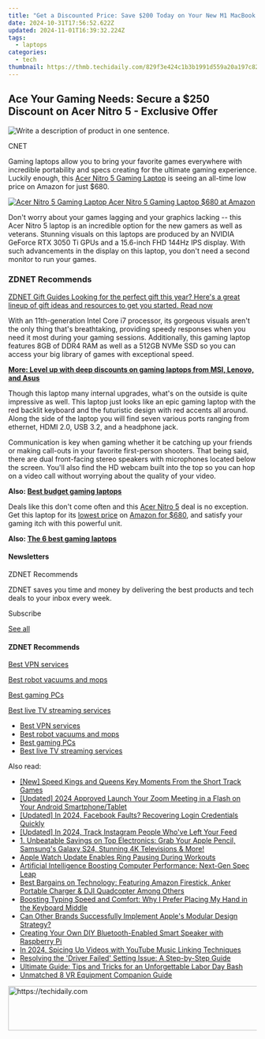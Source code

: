 ```yaml
---
title: "Get a Discounted Price: Save $200 Today on Your New M1 MacBook Air - Exclusive Offer From ZDNet"
date: 2024-10-31T17:56:52.622Z
updated: 2024-11-01T16:39:32.224Z
tags:
  - laptops
categories:
  - tech
thumbnail: https://thmb.techidaily.com/829f3e424c1b3b1991d559a20a197c8257f098aee3dfffc59a2e2d3ad659a88e.jpg
---
```


## Ace Your Gaming Needs: Secure a $250 Discount on Acer Nitro 5 - Exclusive Offer

![Write a description of product in one sentence.](https://www.zdnet.com/a/img/resize/f6a80b96cc887f16b2588fed6e657f8ffe82b91b/2022/07/26/edd0fa4f-5028-4fad-83f9-bba7ea494e27/acer-nitro-5.jpg?auto=webp&width=1280)

CNET

Gaming laptops allow you to bring your favorite games everywhere with incredible portability and specs creating for the ultimate gaming experience. Luckily enough, this [Acer Nitro 5 Gaming Laptop](https://buy.geni.us/Proxy.ashx?TSID=368250&GR%5FURL=https%3A%2F%2Fwww.amazon.com%2FAcer-AN515-57-79TD-i7-11800H-GeForce-Keyboard%2Fdp%2FB09R65RN43%3Ftag%3Dzd-buy-button-20%26ascsubtag%3D%5F%5FCOM%5FCLICK%5FID%5F%5F%7C69d9712e-be25-462b-9ab9-81c9e0103945%7Cdtp&dtb=1) is seeing an all-time low price on Amazon for just $680.

[![Acer Nitro 5 Gaming Laptop](https://www.zdnet.com/a/img/resize/03989af79d1cb10b1de708e2f9790d886a04d18c/2022/12/08/2c068b51-14b8-4b8a-ba0a-021d0528df9a/acer-nitro-5-17-inch-gaming-laptop.jpg?auto=webp&fit=crop&height=172.5&width=294) Acer Nitro 5 Gaming Laptop $680 at Amazon](https://buy.geni.us/Proxy.ashx?TSID=368250&GR%5FURL=https%3A%2F%2Fwww.amazon.com%2FAcer-AN515-57-79TD-i7-11800H-GeForce-Keyboard%2Fdp%2FB09R65RN43%3Ftag%3Dzd-buy-button-20%26ascsubtag%3D%5F%5FCOM%5FCLICK%5FID%5F%5F%7C69d9712e-be25-462b-9ab9-81c9e0103945%7Cdtp&dtb=1)

Don't worry about your games lagging and your graphics lacking -- this Acer Nitro 5 laptop is an incredible option for the new gamers as well as veterans. Stunning visuals on this laptops are produced by an NVIDIA GeForce RTX 3050 Ti GPUs and a 15.6-inch FHD 144Hz IPS display. With such advancements in the display on this laptop, you don't need a second monitor to run your games.

### **ZDNET** Recommends

[ZDNET Gift Guides Looking for the perfect gift this year? Here's a great lineup of gift ideas and resources to get you started.  Read now](https://www.zdnet.com/collection/gift-guide/)

With an 11th-generation Intel Core i7 processor, its gorgeous visuals aren't the only thing that's breathtaking, providing speedy responses when you need it most during your gaming sessions. Additionally, this gaming laptop features 8GB of DDR4 RAM as well as a 512GB NVMe SSD so you can access your big library of games with exceptional speed. 

**[More: Level up with deep discounts on gaming laptops from MSI, Lenovo, and Asus](https://www.zdnet.com/article/gaming-laptop-deals/)**

Though this laptop many internal upgrades, what's on the outside is quite impressive as well. This laptop just looks like an epic gaming laptop with the red backlit keyboard and the futuristic design with red accents all around. Along the side of the laptop you will find seven various ports ranging from ethernet, HDMI 2.0, USB 3.2, and a headphone jack.

Communication is key when gaming whether it be catching up your friends or making call-outs in your favorite first-person shooters. That being said, there are dual front-facing stereo speakers with microphones located below the screen. You'll also find the HD webcam built into the top so you can hop on a video call without worrying about the quality of your video. 

**Also: [Best budget gaming laptops](https://www.zdnet.com/home-and-office/home-entertainment/best-budget-gaming-laptop/)**

Deals like this don't come often and this [Acer Nitro 5](https://buy.geni.us/Proxy.ashx?TSID=368250&GR%5FURL=https%3A%2F%2Fwww.amazon.com%2FAcer-AN515-57-79TD-i7-11800H-GeForce-Keyboard%2Fdp%2FB09R65RN43%3Ftag%3Dzd-buy-button-20%26ascsubtag%3D%5F%5FCOM%5FCLICK%5FID%5F%5F%7C69d9712e-be25-462b-9ab9-81c9e0103945%7Cdtp&dtb=1) deal is no exception. Get this laptop for its [lowest price](https://buy.geni.us/Proxy.ashx?TSID=368250&GR%5FURL=https%3A%2F%2Fwww.amazon.com%2FAcer-AN515-57-79TD-i7-11800H-GeForce-Keyboard%2Fdp%2FB09R65RN43%3Ftag%3Dzd-buy-button-20%26ascsubtag%3D%5F%5FCOM%5FCLICK%5FID%5F%5F%7C69d9712e-be25-462b-9ab9-81c9e0103945%7Cdtp&dtb=1) on [Amazon for $680](https://buy.geni.us/Proxy.ashx?TSID=368250&GR%5FURL=https%3A%2F%2Fwww.amazon.com%2FAcer-AN515-57-79TD-i7-11800H-GeForce-Keyboard%2Fdp%2FB09R65RN43%3Ftag%3Dzd-buy-button-20%26ascsubtag%3D%5F%5FCOM%5FCLICK%5FID%5F%5F%7C69d9712e-be25-462b-9ab9-81c9e0103945%7Cdtp&dtb=1), and satisfy your gaming itch with this powerful unit.

**Also: [The 6 best gaming laptops](https://www.zdnet.com/article/best-gaming-laptop/)**

#### Newsletters

ZDNET Recommends

ZDNET saves you time and money by delivering the best products and tech deals to your inbox every week.

 Subscribe

[See all](https://www.zdnet.com/newsletters/)

#### **ZDNET** Recommends

[Best VPN services](https://www.zdnet.com/article/best-vpn/ "Best VPN services")

[Best robot vacuums and mops](https://www.zdnet.com/article/best-robot-vacuum-mop/ "Best robot vacuums and mops")

[Best gaming PCs](https://www.zdnet.com/article/best-gaming-pc/ "Best gaming PCs")

[Best live TV streaming services](https://www.zdnet.com/article/best-live-tv-streaming-service/ "Best live TV streaming services")

* [Best VPN services](https://www.zdnet.com/article/best-vpn/ "Best VPN services")
* [Best robot vacuums and mops](https://www.zdnet.com/article/best-robot-vacuum-mop/ "Best robot vacuums and mops")
* [Best gaming PCs](https://www.zdnet.com/article/best-gaming-pc/ "Best gaming PCs")
* [Best live TV streaming services](https://www.zdnet.com/article/best-live-tv-streaming-service/ "Best live TV streaming services")

<ins class="adsbygoogle"
     style="display:block"
     data-ad-format="autorelaxed"
     data-ad-client="ca-pub-7571918770474297"
     data-ad-slot="1223367746"></ins>

<ins class="adsbygoogle"
     style="display:block"
     data-ad-client="ca-pub-7571918770474297"
     data-ad-slot="8358498916"
     data-ad-format="auto"
     data-full-width-responsive="true"></ins>

<span class="atpl-alsoreadstyle">Also read:</span>
<div><ul>
<li><a href="https://fox-glue.techidaily.com/new-speed-kings-and-queens-key-moments-from-the-short-track-games/"><u>[New] Speed Kings and Queens Key Moments From the Short Track Games</u></a></li>
<li><a href="https://fox-boxes.techidaily.com/updated-2024-approved-launch-your-zoom-meeting-in-a-flash-on-your-android-smartphonetablet/"><u>[Updated] 2024 Approved Launch Your Zoom Meeting in a Flash on Your Android Smartphone/Tablet</u></a></li>
<li><a href="https://facebook-videos.techidaily.com/updated-in-2024-facebook-faults-recovering-login-credentials-quickly/"><u>[Updated] In 2024, Facebook Faults? Recovering Login Credentials Quickly</u></a></li>
<li><a href="https://instagram-video-files.techidaily.com/updated-in-2024-track-instagram-people-whove-left-your-feed/"><u>[Updated] In 2024, Track Instagram People Who've Left Your Feed</u></a></li>
<li><a href="https://hardware-reviews.techidaily.com/1-unbeatable-savings-on-top-electronics-grab-your-apple-pencil-samsungs-galaxy-s24-stunning-4k-televisions-and-more/"><u>1. Unbeatable Savings on Top Electronics: Grab Your Apple Pencil, Samsung's Galaxy S24, Stunning 4K Televisions & More!</u></a></li>
<li><a href="https://hardware-reviews.techidaily.com/apple-watch-update-enables-ring-pausing-during-workouts/"><u>Apple Watch Update Enables Ring Pausing During Workouts</u></a></li>
<li><a href="https://hardware-reviews.techidaily.com/artificial-intelligence-boosting-computer-performance-next-gen-spec-leap/"><u>Artificial Intelligence Boosting Computer Performance: Next-Gen Spec Leap</u></a></li>
<li><a href="https://hardware-reviews.techidaily.com/best-bargains-on-technology-featuring-amazon-firestick-anker-portable-charger-and-dji-quadcopter-among-others/"><u>Best Bargains on Technology: Featuring Amazon Firestick, Anker Portable Charger & DJI Quadcopter Among Others</u></a></li>
<li><a href="https://hardware-reviews.techidaily.com/boosting-typing-speed-and-comfort-why-i-prefer-placing-my-hand-in-the-keyboard-middle/"><u>Boosting Typing Speed and Comfort: Why I Prefer Placing My Hand in the Keyboard Middle</u></a></li>
<li><a href="https://hardware-reviews.techidaily.com/can-other-brands-successfully-implement-apples-modular-design-strategy/"><u>Can Other Brands Successfully Implement Apple's Modular Design Strategy?</u></a></li>
<li><a href="https://hardware-reviews.techidaily.com/creating-your-own-diy-bluetooth-enabled-smart-speaker-with-raspberry-pi/"><u>Creating Your Own DIY Bluetooth-Enabled Smart Speaker with Raspberry Pi</u></a></li>
<li><a href="https://extra-guidance.techidaily.com/in-2024-spicing-up-videos-with-youtube-music-linking-techniques/"><u>In 2024, Spicing Up Videos with YouTube Music Linking Techniques</u></a></li>
<li><a href="https://common-error.techidaily.com/resolving-the-driver-failed-setting-issue-a-step-by-step-guide/"><u>Resolving the 'Driver Failed' Setting Issue: A Step-by-Step Guide</u></a></li>
<li><a href="https://tech-savvy.techidaily.com/ultimate-guide-tips-and-tricks-for-an-unforgettable-labor-day-bash/"><u>Ultimate Guide: Tips and Tricks for an Unforgettable Labor Day Bash</u></a></li>
<li><a href="https://fox-access.techidaily.com/unmatched-8-vr-equipment-companion-guide/"><u>Unmatched 8 VR Equipment Companion Guide</u></a></li>
</ul></div>

<!-- affiliate ads begin -->
<a href="https://appsumo.8odi.net/c/5597632/2144278/7443" target="_top" id="2144278">
  <img src="//a.impactradius-go.com/display-ad/7443-2144278" border="0" alt="https://techidaily.com" width="728" height="90"/>
</a>
<img height="0" width="0" src="https://appsumo.8odi.net/i/5597632/2144278/7443" style="position:absolute;visibility:hidden;" border="0" />
<!-- affiliate ads end -->

